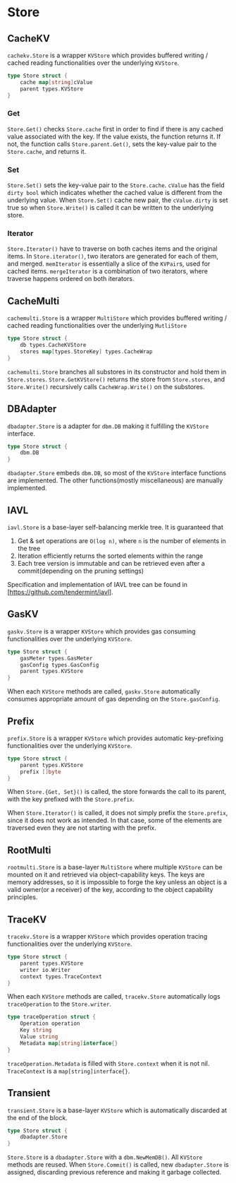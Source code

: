 # Store

## CacheKV

`cachekv.Store` is a wrapper `KVStore` which provides buffered writing / cached
reading functionalities over the underlying `KVStore`.

```go
type Store struct {
    cache map[string]cValue
    parent types.KVStore
}
```

### Get

`Store.Get()` checks `Store.cache` first in order to find if there is any cached
value associated with the key. If the value exists, the function returns it. If
not, the function calls `Store.parent.Get()`, sets the key-value pair to the
`Store.cache`, and returns it.

### Set

`Store.Set()` sets the key-value pair to the `Store.cache`. `cValue` has the
field `dirty bool` which indicates whether the cached value is different from
the underlying value. When `Store.Set()` cache new pair, the `cValue.dirty` is
set true so when `Store.Write()` is called it can be written to the underlying
store.

### Iterator

`Store.Iterator()` have to traverse on both caches items and the original items.
In `Store.iterator()`, two iterators are generated for each of them, and merged.
`memIterator` is essentially a slice of the `KVPair`s, used for cached items.
`mergeIterator` is a combination of two iterators, where traverse happens
ordered on both iterators.

## CacheMulti

`cachemulti.Store` is a wrapper `MultiStore` which provides buffered writing /
cached reading functionalities over the underlying `MutliStore`

```go
type Store struct {
    db types.CacheKVStore
    stores map[types.StoreKey] types.CacheWrap
}
```

`cachemulti.Store` branches all substores in its constructor and hold them in
`Store.stores`. `Store.GetKVStore()` returns the store from `Store.stores`, and
`Store.Write()` recursively calls `CacheWrap.Write()` on the substores.

## DBAdapter

`dbadapter.Store` is a adapter for `dbm.DB` making it fulfilling the `KVStore`
interface.

```go
type Store struct {
    dbm.DB
}
```

`dbadapter.Store` embeds `dbm.DB`, so most of the `KVStore` interface functions
are implemented. The other functions(mostly miscellaneous) are manually
implemented.

## IAVL

`iavl.Store` is a base-layer self-balancing merkle tree. It is guaranteed that

1. Get & set operations are `O(log n)`, where `n` is the number of elements in
   the tree
2. Iteration efficiently returns the sorted elements within the range
3. Each tree version is immutable and can be retrieved even after a
   commit(depending on the pruning settings)

Specification and implementation of IAVL tree can be found in
[https://github.com/tendermint/iavl].

## GasKV

`gaskv.Store` is a wrapper `KVStore` which provides gas consuming
functionalities over the underlying `KVStore`.

```go
type Store struct {
    gasMeter types.GasMeter
    gasConfig types.GasConfig
    parent types.KVStore
}
```

When each `KVStore` methods are called, `gaskv.Store` automatically consumes
appropriate amount of gas depending on the `Store.gasConfig`.

## Prefix

`prefix.Store` is a wrapper `KVStore` which provides automatic key-prefixing
functionalities over the underlying `KVStore`.

```go
type Store struct {
    parent types.KVStore
    prefix []byte
}
```

When `Store.{Get, Set}()` is called, the store forwards the call to its parent,
with the key prefixed with the `Store.prefix`.

When `Store.Iterator()` is called, it does not simply prefix the `Store.prefix`,
since it does not work as intended. In that case, some of the elements are
traversed even they are not starting with the prefix.

## RootMulti

`rootmulti.Store` is a base-layer `MultiStore` where multiple `KVStore` can be
mounted on it and retrieved via object-capability keys. The keys are memory
addresses, so it is impossible to forge the key unless an object is a valid
owner(or a receiver) of the key, according to the object capability principles.

## TraceKV

`tracekv.Store` is a wrapper `KVStore` which provides operation tracing
functionalities over the underlying `KVStore`.

```go
type Store struct {
    parent types.KVStore
    writer io.Writer
    context types.TraceContext
}
```

When each `KVStore` methods are called, `tracekv.Store` automatically logs
`traceOperation` to the `Store.writer`.

```go
type traceOperation struct {
    Operation operation
    Key string
    Value string
    Metadata map[string]interface{}
}
```

`traceOperation.Metadata` is filled with `Store.context` when it is not nil.
`TraceContext` is a `map[string]interface{}`.

## Transient

`transient.Store` is a base-layer `KVStore` which is automatically discarded at
the end of the block.

```go
type Store struct {
    dbadapter.Store
}
```

`Store.Store` is a `dbadapter.Store` with a `dbm.NewMemDB()`. All `KVStore`
methods are reused. When `Store.Commit()` is called, new `dbadapter.Store` is
assigned, discarding previous reference and making it garbage collected.
